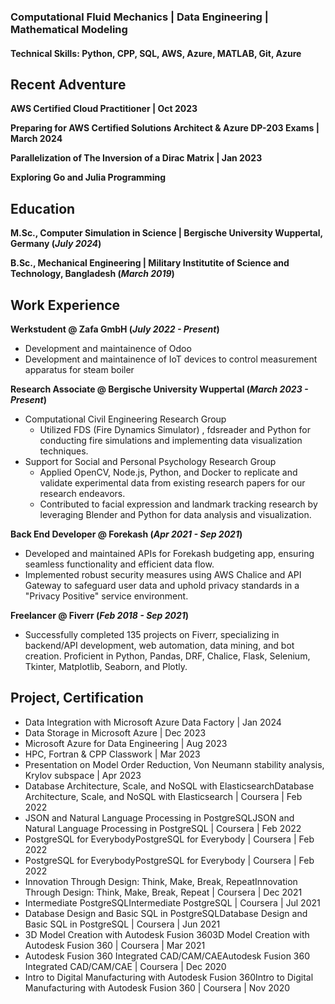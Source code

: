 ### Computational Fluid Mechanics | Data Engineering | Mathematical Modeling

#### Technical Skills: Python, CPP, SQL, AWS, Azure, MATLAB, Git, Azure

## Recent Adventure
**AWS Certified Cloud Practitioner | Oct 2023**

**Preparing for AWS Certified Solutions Architect & Azure DP-203 Exams | March 2024**

**Parallelization of The Inversion of a Dirac Matrix | Jan 2023**

**Exploring Go and Julia Programming**

## Education
**M.Sc., Computer Simulation in Science	| Bergische University Wuppertal, Germany (_July 2024_)**	 

**B.Sc., Mechanical Engineering | Military Institutite of Science and Technology, Bangladesh (_March 2019_)**

## Work Experience
**Werkstudent @ Zafa GmbH (_July 2022 - Present_)**
- Development and maintainence of Odoo
- Development and maintainence of IoT devices to control measurement apparatus for steam boiler

**Research Associate @ Bergische University Wuppertal (_March 2023 - Present_)**
- Computational Civil Engineering Research Group
  - Utilized FDS (Fire Dynamics Simulator) , fdsreader and Python for conducting fire simulations and implementing data visualization techniques.
- Support for Social and Personal Psychology Research Group
  - Applied OpenCV, Node.js, Python, and Docker to replicate and validate experimental data from existing research papers for our research endeavors.
  - Contributed to facial expression and landmark tracking research by leveraging Blender and Python for data analysis and visualization.

**Back End Developer @ Forekash (_Apr 2021 - Sep 2021_)**
- Developed and maintained APIs for Forekash budgeting app, ensuring seamless functionality and efficient data flow.
- Implemented robust security measures using AWS Chalice and API Gateway to safeguard user data and uphold privacy standards in a "Privacy Positive" service environment.

**Freelancer @ Fiverr (_Feb 2018 - Sep 2021_)**
- Successfully completed 135 projects on Fiverr, specializing in backend/API development, web automation, data mining, and bot creation. Proficient in Python, Pandas, DRF, Chalice, Flask, Selenium, Tkinter, Matplotlib, Seaborn, and Plotly.

## Project, Certification
- Data Integration with Microsoft Azure Data Factory | Jan 2024
- Data Storage in Microsoft Azure | Dec 2023
- Microsoft Azure for Data Engineering | Aug 2023
- HPC, Fortran & CPP Classwork | Mar 2023
- Presentation on Model Order Reduction, Von Neumann stability analysis, Krylov subspace | Apr 2023
- Database Architecture, Scale, and NoSQL with ElasticsearchDatabase Architecture, Scale, and NoSQL with Elasticsearch | Coursera | Feb 2022
- JSON and Natural Language Processing in PostgreSQLJSON and Natural Language Processing in PostgreSQL | Coursera | Feb 2022
- PostgreSQL for EverybodyPostgreSQL for Everybody | Coursera | Feb 2022
- PostgreSQL for EverybodyPostgreSQL for Everybody | Coursera | Feb 2022
- Innovation Through Design: Think, Make, Break, RepeatInnovation Through Design: Think, Make, Break, Repeat | Coursera | Dec 2021
- Intermediate PostgreSQLIntermediate PostgreSQL | Coursera | Jul 2021
- Database Design and Basic SQL in PostgreSQLDatabase Design and Basic SQL in PostgreSQL | Coursera | Jun 2021
- 3D Model Creation with Autodesk Fusion 3603D Model Creation with Autodesk Fusion 360 | Coursera | Mar 2021
- Autodesk Fusion 360 Integrated CAD/CAM/CAEAutodesk Fusion 360 Integrated CAD/CAM/CAE | Coursera | Dec 2020
- Intro to Digital Manufacturing with Autodesk Fusion 360Intro to Digital Manufacturing with Autodesk Fusion 360 | Coursera | Nov 2020


